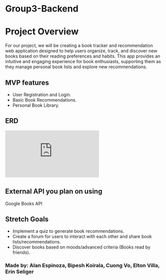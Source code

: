 # Group3-Backend

# Project Overview
For our project, we will be creating a book tracker and recommendation web application designed to help users organize, track, and discover new books based on their reading preferences and habits. This app provides an intuitive and engaging experience for book enthusiasts, supporting them as they manage personal book lists and explore new recommendations.

## MVP features
- User Registration and Login.
- Basic Book Recommendations.
- Personal Book Library.
    
## ERD
![ERD PDF](https://github.com/240930-NET/Group3Backend/blob/main/Media/ERDcurrent.pdf)


## External API you plan on using
Google Books API

## Stretch Goals
- Implement a quiz to generate book recommendations.
- Create a forum for users to interact with each other and share book lists/recommendations.
- Discover books based on moods/advanced criteria (Books read by friends).

### Made by: Alan Espinoza, Bipesh Koirala, Cuong Vo, Elton Villa, Erin Seliger
